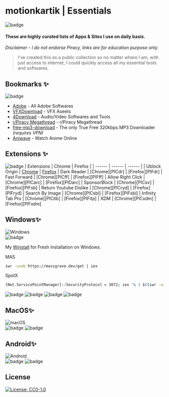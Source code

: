 
# motionkartik | Essentials
![badge](https://img.shields.io/badge/motionkartik-Introduction-fff200)
#### These are highly curated lists of Apps & Sites I use on daily basis.
*Disclaimer - I do not endorse Piracy, links are for education purpose only.*



> I've created this as a public collection so no matter where I am, with just access to internet, I could quickly access all my essential tools and softwares.

## Bookmarks ✨
![badge](https://img.shields.io/badge/motionkartik-Bookmarks-4287f5)
- [Adobe](https://w14.monkrus.ws/) - All Adobe Softwares
- [VFXDownload](https://vfxdownload.net/) - VFX Aseets
-  [4Download](https://4download.net/) - Audio/Video Softwares and Tools
- [r/Piracy Megathread](https://www.reddit.com/r/Piracy/wiki/megathread/) - r/Piracy Megathread
- [free-mp3-download](https://free-mp3-download.net/) - The only True Free 320kbps MP3 Downloader _(requires VPN)_
- [Aniwave](https://aniwave.to/home) - Watch Anime Online 

## Extensions ✨
![badge](https://img.shields.io/badge/motionkartik-Extensions-4287f5)
| Extensions | Chrome | Firefox |
| ------ | ------ | ------ |
| Ublock Origin | [Chrome][PlCubo] | [Firefox][PlFubo]
| Dark Reader | [Chrome][PlCdr] | [Firefox][PlFdr]
| Fast Forward | [Chrome][PlCff] | [Firefox][PlFff]
| Allow Right Click | [Chrome][PlCarc] | [Firefox][PlDarc]
| SponsorBlock | [Chrome][PlCsv] | [Firefox][PlFsb]
| Return Youtube Dislike | [Chrome][PlCryd] | [Firefox][PlFryd]
| Search By Image | [Chrome][PlCsbi] | [Firefox][PlFsbi]
| Infinity Tab Pro | [Chrome][PlCitb] | [Firefox][PlFitp]
| XDM | [Chrome][PlCxdm] | [Firefox][PlFxdm]

## Windows✨
![Windows](https://img.shields.io/badge/Windows-0078D6?style=for-the-badge&logo=windows&logoColor=white)
<br/>
![badge](https://img.shields.io/badge/Raw_Codes-fff200)

My [Winstall](https://winstall.app/packs/wxyeF7DAF) for Fresh Installation on Windows.

MAS
```sh
iwr -useb https://massgrave.dev/get | iex
```

SpotX
```sh
[Net.ServicePointManager]::SecurityProtocol = 3072; iex "& { $((iwr -useb 'https://cdn.statically.io/gh/amd64fox/SpotX/main/Install.ps1').Content) } -new_theme"
```

![badge](https://img.shields.io/badge/Softwares-fff200)
![badge](https://img.shields.io/badge/Plugins-fff200)
![badge](https://img.shields.io/badge/Websites-fff200)
![badge](https://img.shields.io/badge/Raw_Codes-fff200)

## MacOS✨
![macOS](https://img.shields.io/badge/mac%20os-000000?style=for-the-badge&logo=macos&logoColor=F0F0F0)
<br/>
![badge](https://img.shields.io/badge/Softwares-fff200)
![badge](https://img.shields.io/badge/Raw_Codes-fff200)

## Android✨
![Android](https://img.shields.io/badge/Android-3DDC84?style=for-the-badge&logo=android&logoColor=white)
<br/>
![badge](https://img.shields.io/badge/Softwares-fff200)
![badge](https://img.shields.io/badge/Raw_Codes-fff200)

## License
[![License: CC0-1.0](https://licensebuttons.net/l/zero/1.0/80x15.png)](http://creativecommons.org/publicdomain/zero/1.0/)


[//]: # (These are reference links used in the body of this note and get stripped out when the markdown processor does its job. There is no need to format nicely because it shouldn't be seen)

   [PlCubo]: <https://chrome.google.com/webstore/detail/ublock-origin/cjpalhdlnbpafiamejdnhcphjbkeiagm>
   [PlFubo]: <https://addons.mozilla.org/en-US/firefox/addon/ublock-origin/>
   
   [PlGd]: <https://github.com/joemccann/dillinger/tree/master/plugins/googledrive/README.md>
   [PlOd]: <https://github.com/joemccann/dillinger/tree/master/plugins/onedrive/README.md>
   [PlMe]: <https://github.com/joemccann/dillinger/tree/master/plugins/medium/README.md>
   [PlGa]: <https://github.com/RahulHP/dillinger/blob/master/plugins/googleanalytics/README.md>
   
